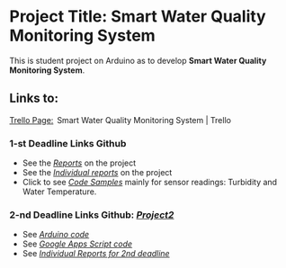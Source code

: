 # Project Title:  Smart Water Quality Monitoring System

This is student project on Arduino as to develop **Smart Water Quality Monitoring System**.

## Links to:   

[Trello Page:](https://trello.com/b/AU3PxAXM/arduino-project-10)  Smart Water Quality Monitoring System | Trello 

### 1-st Deadline Links Github

- See the [*Reports*](https://github.com/Valeryschka/ArduinoWaterQualitySystem/tree/Reports) on the project
- See the [*Individual reports*](https://github.com/Valeryschka/ArduinoWaterQualitySystem/tree/IndividualReports
) on the project
- Click to see [*Code Samples*](https://github.com/Valeryschka/ArduinoWaterQualitySystem/tree/Arduino-Code) mainly for sensor readings: Turbidity and Water Temperature.

### 2-nd Deadline Links Github: [*Project2*](https://github.com/valerkahere/SmartWaterQualityMonitoringSystem/tree/Project2)

- See [*Arduino code*](https://github.com/valerkahere/ArduinoWaterQualitySystem/blob/Project2/ArduinoSpreadsheet.ino)
- See [*Google Apps Script code*](https://github.com/valerkahere/ArduinoWaterQualitySystem/blob/Project2/Code.gs)
- See [*Individual Reports for 2nd deadline*](https://github.com/valerkahere/SmartWaterQualityMonitoringSystem/tree/Project2/IndividualReports)
